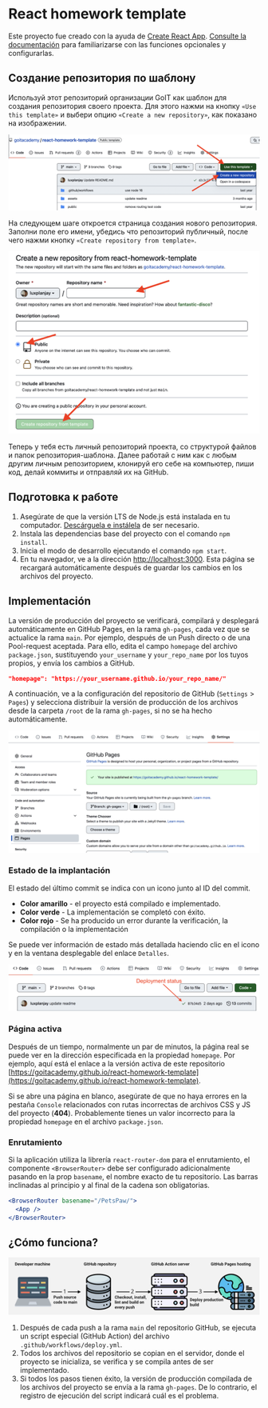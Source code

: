 # React homework template

Este proyecto fue creado con la ayuda de
[Create React App](https://github.com/facebook/create-react-app).
[Consulte la documentación](https://facebook.github.io/create-react-app/docs/getting-started)
para familiarizarse con las funciones opcionales y configurarlas.

## Создание репозитория по шаблону

Используй этот репозиторий организации GoIT как шаблон для создания репозитория
своего проекта. Для этого нажми на кнопку `«Use this template»` и выбери опцию
`«Create a new repository»`, как показано на изображении.

![Creating repo from a template step 1](./assets/template-step-1.png)

На следующем шаге откроется страница создания нового репозитория. Заполни поле
его имени, убедись что репозиторий публичный, после чего нажми кнопку
`«Create repository from template»`.

![Creating repo from a template step 2](./assets/template-step-2.png)

Теперь у тебя есть личный репозиторий проекта, со структурой файлов и папок
репозитория-шаблона. Далее работай с ним как с любым другим личным репозиторием,
клонируй его себе на компьютер, пиши код, делай коммиты и отправляй их на
GitHub.

## Подготовка к работе

1. Asegúrate de que la versión LTS de Node.js está instalada en tu computador.
   [Descárguela e instálela](https://nodejs.org/en/) de ser necesario.
2. Instala las dependencias base del proyecto con el comando `npm install`.
3. Inicia el modo de desarrollo ejecutando el comando `npm start`.
4. En tu navegador, ve a la dirección
   [http://localhost:3000](http://localhost:3000). Esta página se recargará
   automáticamente después de guardar los cambios en los archivos del proyecto.

## Implementación

La versión de producción del proyecto se verificará, compilará y desplegará
automáticamente en GitHub Pages, en la rama `gh-pages`, cada vez que se
actualice la rama `main`. Por ejemplo, después de un Push directo o de una
Pool-request aceptada. Para ello, edita el campo `homepage` del archivo
`package.json`, sustituyendo `your_username` y `your_repo_name` por los tuyos
propios, y envía los cambios a GitHub.

```json
"homepage": "https://your_username.github.io/your_repo_name/"
```

A continuación, ve a la configuración del repositorio de GitHub (`Settings` >
`Pages`) y selecciona distribuir la versión de producción de los archivos desde
la carpeta `/root` de la rama `gh-pages`, si no se ha hecho automáticamente.

![GitHub Pages settings](./assets/repo-settings.png)

### Estado de la implantación

El estado del último commit se indica con un icono junto al ID del commit.

- **Color amarillo** - el proyecto está compilado e implementado.
- **Color verde** - La implementación se completó con éxito.
- **Color rojo** - Se ha producido un error durante la verificación, la
  compilación o la implementación

Se puede ver información de estado más detallada haciendo clic en el icono y en
la ventana desplegable del enlace `Detalles`.

![Deployment status](./assets/deploy-status.png)

### Página activa

Después de un tiempo, normalmente un par de minutos, la página real se puede ver
en la dirección especificada en la propiedad `homepage`. Por ejemplo, aquí está
el enlace a la versión activa de este repositorio
[https://goitacademy.github.io/react-homework-template](https://goitacademy.github.io/react-homework-template).

Si se abre una página en blanco, asegúrate de que no haya errores en la pestaña
`Console` relacionados con rutas incorrectas de archivos CSS y JS del proyecto
(**404**). Probablemente tienes un valor incorrecto para la propiedad `homepage`
en el archivo `package.json`.

### Enrutamiento

Si la aplicación utiliza la librería `react-router-dom` para el enrutamiento, el
componente `<BrowserRouter>` debe ser configurado adicionalmente pasando en la
prop `basename`, el nombre exacto de tu repositorio. Las barras inclinadas al
principio y al final de la cadena son obligatorias.

```jsx
<BrowserRouter basename="/PetsPaw/">
  <App />
</BrowserRouter>
```

## ¿Cómo funciona?

![How it works](./assets/how-it-works.png)

1. Después de cada push a la rama `main` del repositorio GitHub, se ejecuta un
   script especial (GitHub Action) del archivo `.github/workflows/deploy.yml`.
2. Todos los archivos del repositorio se copian en el servidor, donde el
   proyecto se inicializa, se verifica y se compila antes de ser implementado.
3. Si todos los pasos tienen éxito, la versión de producción compilada de los
   archivos del proyecto se envía a la rama `gh-pages`. De lo contrario, el
   registro de ejecución del script indicará cuál es el problema.
